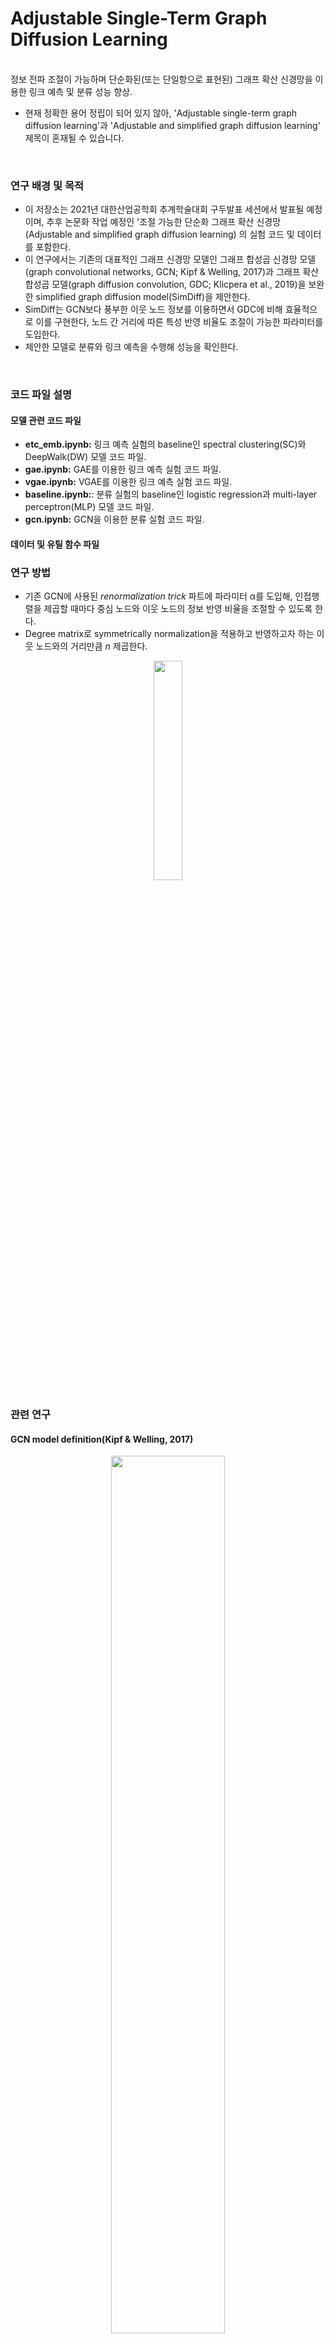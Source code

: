 # Adjustable Single-Term Graph Diffusion Learning
<br>정보 전파 조절이 가능하며 단순화된(또는 단일항으로 표현된) 그래프 확산 신경망을 이용한 링크 예측 및 분류 성능 향상.<br>
* 현재 정확한 용어 정립이 되어 있지 않아, 'Adjustable single-term graph diffusion learning'과 'Adjustable and simplified graph diffusion learning' 제목이 혼재될 수 있습니다.

<br>

### 연구 배경 및 목적
- 이 저장소는 2021년 대한산업공학회 추계학술대회 구두발표 세션에서 발표될 예정이며, 추후 논문화 작업 예정인 '조절 가능한 단순화 그래프 확산 신경망(Adjustable and simplified graph diffusion learning)
의 실험 코드 및 데이터를 포함한다.
- 이 연구에서는 기존의 대표적인 그래프 신경망 모델인 그래프 합성곱 신경망 모델(graph convolutional networks, GCN; Kipf & Welling, 2017)과 그래프 확산 합성곱 모델(graph diffusion convolution, GDC; Klicpera et al., 2019)을 보완한 simplified graph diffusion model(SimDiff)을 제안한다. 
- SimDiff는 GCN보다 풍부한 이웃 노드 정보를 이용하면서 GDC에 비해 효율적으로 이를 구현한다, 노드 간 거리에 따른 특성 반영 비율도 조절이 가능한 파라미터를 도입한다. 
- 제안한 모델로 분류와 링크 예측을 수행해 성능을 확인한다.

<br>

### 코드 파일 설명
#### 모델 관련 코드 파일
- **etc_emb.ipynb:** 링크 예측 실험의 baseline인 spectral clustering(SC)와 DeepWalk(DW) 모델 코드 파일.
- **gae.ipynb:** GAE를 이용한 링크 예측 실험 코드 파일.
- **vgae.ipynb:** VGAE를 이용한 링크 예측 실험 코드 파일.
- **baseline.ipynb:**: 분류 실험의 baseline인 logistic regression과 multi-layer perceptron(MLP) 모델 코드 파일.
- **gcn.ipynb:** GCN을 이용한 분류 실험 코드 파일.

#### 데이터 및 유틸 함수 파일
 

### 연구 방법
- 기존 GCN에 사용된 *renormalization trick* 파트에  파라미터 &alpha;를 도입해, 인접행렬을 제곱할 때마다 중심 노드와 이웃 노드의 정보 반영 비율을 조절할 수 있도록 한다.
- Degree matrix로 symmetrically normalization을 적용하고 반영하고자 하는 이웃 노드와의 거리만큼 *n* 제곱한다.

<p align="center"> <img src="https://i.esdrop.com/d/fha5flk1blzo/1MRVlN5z7Z.PNG" width="30%" </p>

### 관련 연구
#### GCN model definition(Kipf & Welling, 2017)

<p align="center"> <img src="https://i.esdrop.com/d/fha5flk1blzo/ckv0YHvbDG.PNG" width="60%" </p>

<br>

#### Variational graph auto-encoder(Kingma & Welling, 2014; Kipf & Welling, 2016).

<p align="center"> <img src="https://i.esdrop.com/d/fha5flk1blzo/Y6DsQuqYGb.PNG" width="40%" </p>
<p align="center"> <img src="https://i.esdrop.com/d/fha5flk1blzo/Ji1nwbaKUy.PNG" width="50%" </p>
<p align="center">  <b> 그림 1. </b> Variational graph auto-encoder 모델의 학습 프로세스. </p>

#### Graph auto-encoder(Kipf & Welling, 2016)

<p align="center"> <img src="https://i.esdrop.com/d/fha5flk1blzo/w0gb0X6whr.PNG" width="40%" </p>
<p align="center"> <b> 그림 2. </b> Graph auto-encoder 모델의 학습 프로세스. </p>

### 데이터셋

<p align="center"> <img src="https://i.esdrop.com/d/fha5flk1blzo/PcoWp0ARNS.PNG" width="65%" </p>
<p align="center"> <b> 표 1. </b> 분류 및 링크 예측 실험에 사용된 데이터셋 정보. </p>

### 실험 결과

<br>

<p align="center"> <img src="https://i.esdrop.com/d/fha5flk1blzo/8xI1cmFo5i.PNG" width="65%" </p>
<p align="center"> <img src="https://i.esdrop.com/d/fha5flk1blzo/xE3cmTZ066.PNG" width="65%" </p>
<p align="center">  <b> 표 2. </b> SimDiff를 이용한 링크 예측 실험 결과(위: 노드 특성을 제외한 링크 예측 결과, 아래: 노드 특성을 포함한 링크 예측 결과). </p>

<p align="center"> <img src="https://i.esdrop.com/d/fha5flk1blzo/D3cGZCTcCv.PNG" width="65%" </p>
<p align="center">  <b> 표 3. </b> SimDiff를 이용한 분류 실험 결과. </p>




